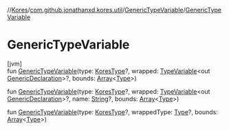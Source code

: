//[Kores](../../../index.md)/[com.github.jonathanxd.kores.util](../index.md)/[GenericTypeVariable](index.md)/[GenericTypeVariable](-generic-type-variable.md)

# GenericTypeVariable

[jvm]\
fun [GenericTypeVariable](-generic-type-variable.md)(type: [KoresType](../../com.github.jonathanxd.kores.type/-kores-type/index.md)?, wrapped: [TypeVariable](https://docs.oracle.com/javase/8/docs/api/java/lang/reflect/TypeVariable.html)<out [GenericDeclaration](https://docs.oracle.com/javase/8/docs/api/java/lang/reflect/GenericDeclaration.html)>?, bounds: [Array](https://kotlinlang.org/api/latest/jvm/stdlib/kotlin/-array/index.html)<[Type](https://docs.oracle.com/javase/8/docs/api/java/lang/reflect/Type.html)>)

fun [GenericTypeVariable](-generic-type-variable.md)(type: [KoresType](../../com.github.jonathanxd.kores.type/-kores-type/index.md)?, wrapped: [TypeVariable](https://docs.oracle.com/javase/8/docs/api/java/lang/reflect/TypeVariable.html)<out [GenericDeclaration](https://docs.oracle.com/javase/8/docs/api/java/lang/reflect/GenericDeclaration.html)>?, name: [String](https://kotlinlang.org/api/latest/jvm/stdlib/kotlin/-string/index.html)?, bounds: [Array](https://kotlinlang.org/api/latest/jvm/stdlib/kotlin/-array/index.html)<[Type](https://docs.oracle.com/javase/8/docs/api/java/lang/reflect/Type.html)>)

fun [GenericTypeVariable](-generic-type-variable.md)(type: [KoresType](../../com.github.jonathanxd.kores.type/-kores-type/index.md)?, wrappedType: [Type](https://docs.oracle.com/javase/8/docs/api/java/lang/reflect/Type.html)?, bounds: [Array](https://kotlinlang.org/api/latest/jvm/stdlib/kotlin/-array/index.html)<[Type](https://docs.oracle.com/javase/8/docs/api/java/lang/reflect/Type.html)>)
